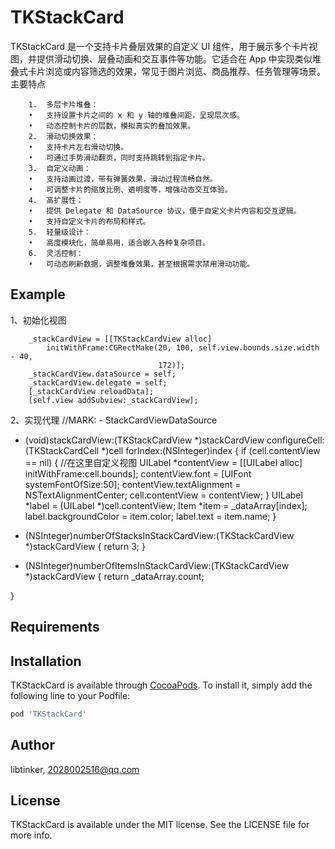 # TKStackCard
TKStackCard 是一个支持卡片叠层效果的自定义 UI 组件，用于展示多个卡片视图，并提供滑动切换、层叠动画和交互事件等功能。它适合在 App 中实现类似堆叠式卡片浏览或内容筛选的效果，常见于图片浏览、商品推荐、任务管理等场景。
主要特点
```
	1.	多层卡片堆叠：
	•	支持设置卡片之间的 x 和 y 轴的堆叠间距，呈现层次感。
	•	动态控制卡片的层数，模拟真实的叠加效果。
	2.	滑动切换效果：
	•	支持卡片左右滑动切换。
	•	可通过手势滑动翻页，同时支持跳转到指定卡片。
	3.	自定义动画：
	•	支持动画过渡，带有弹簧效果，滑动过程流畅自然。
	•	可调整卡片的缩放比例、透明度等，增强动态交互体验。
	4.	高扩展性：
	•	提供 Delegate 和 DataSource 协议，便于自定义卡片内容和交互逻辑。
	•	支持自定义卡片的布局和样式。
	5.	轻量级设计：
	•	高度模块化，简单易用，适合嵌入各种复杂项目。
	6.	灵活控制：
	•	可动态刷新数据，调整堆叠效果，甚至根据需求禁用滑动功能。
```

## Example

1、初始化视图
```
    _stackCardView = [[TKStackCardView alloc]
        initWithFrame:CGRectMake(20, 100, self.view.bounds.size.width - 40,
                                 172)];
    _stackCardView.dataSource = self;
    _stackCardView.delegate = self;
    [_stackCardView reloadData];
    [self.view addSubview:_stackCardView];
```
2、实现代理
//MARK: - StackCardViewDataSource

- (void)stackCardView:(TKStackCardView *)stackCardView configureCell:(TKStackCardCell *)cell forIndex:(NSInteger)index {
    if (cell.contentView == nil) {
        //在这里自定义视图
        UILabel *contentView =  [[UILabel alloc] initWithFrame:cell.bounds];
        contentView.font = [UIFont systemFontOfSize:50];
        contentView.textAlignment = NSTextAlignmentCenter;
        cell.contentView = contentView;
    }
    UILabel *label = (UILabel *)cell.contentView;
    Item *item = _dataArray[index];
    label.backgroundColor = item.color;
    label.text = item.name;
}

- (NSInteger)numberOfStacksInStackCardView:(TKStackCardView *)stackCardView {
    return 3;
}

- (NSInteger)numberOfItemsInStackCardView:(TKStackCardView *)stackCardView {
    return _dataArray.count;

}

## Requirements

## Installation

TKStackCard is available through [CocoaPods](https://cocoapods.org). To install
it, simply add the following line to your Podfile:

```ruby
pod 'TKStackCard'
```

## Author

libtinker, 2028002516@qq.com

## License

TKStackCard is available under the MIT license. See the LICENSE file for more info.
